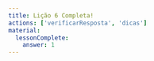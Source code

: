 ```yaml
---
title: Lição 6 Completa!
actions: ['verificarResposta', 'dicas']
material:
  lessonComplete:
    answer: 1
---
```

